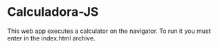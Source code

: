 # Calculadora-JS
This web app executes a calculator on the navigator.
To run it you must enter in the index.html archive.
